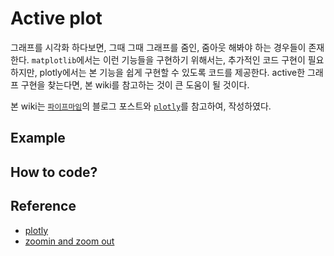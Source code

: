 # Active plot
그래프를 시각화 하다보면, 그때 그때 그래프를 줌인, 줌아웃 해봐야 하는 경우들이 존재한다. `matplotlib`에서는 이런 기능들을 구현하기 위해서는, 추가적인 코드 구현이 필요하지만, plotly에서는 본 기능을 쉽게 구현할 수 있도록 코드를 제공한다. active한 그래프 구현을 찾는다면, 본 wiki를 참고하는 것이 큰 도움이 될 것이다.

본 wiki는 [`파이프마임`](https://seong6496.tistory.com/)의 블로그 포스트와 [`plotly`](https://plotly.com/python/)를 참고하여, 작성하였다.

## Example

## How to code?

## Reference
- [plotly](https://plotly.com/python/)
- [zoomin and zoom out](https://seong6496.tistory.com/132)